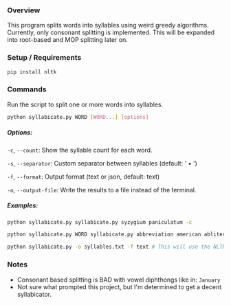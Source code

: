 ### Overview

This program splits words into syllables using weird greedy algorithms. Currently, only consonant splitting is implemented. This will be expanded into root-based and MOP splitting later on.

### Setup / Requirements

```bash
pip install nltk
```

### Commands

Run the script to split one or more words into syllables.

```bash
python syllabicate.py WORD [WORD...] [options]
```

##### Options:

`-c`, `--count`: Show the syllable count for each word.

`-s`, ``--separator``: Custom separator between syllables (default: ' • ')

`-f`, `--format`: Output format (text or json, default: text)

`-o`, `--output-file`: Write the results to a file instead of the terminal.

##### Examples:

```bash
python syllabicate.py syllabicate.py syzygium paniculatum -c
```

```bash
python syllabicate.py WORD syllabicate.py abbreviation american abliterate -s ', '
```

```bash
python syllabicate.py -o syllables.txt -f text # This will use the NLTK word corpus as input.
```

### Notes

- Consonant based splitting is BAD with vowel diphthongs like in: `January`
- Not sure what prompted this project, but I'm determined to get a decent syllabicator.
